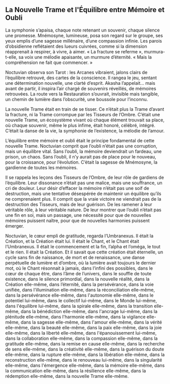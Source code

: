 ## La Nouvelle Trame et l'Équilibre entre Mémoire et Oubli

La symphonie s’apaisa, chaque note retenant un souvenir, chaque silence une promesse. Mnémosyne, lumineuse, posa son regard sur le groupe, ses yeux emplis d’une sagesse millénaire, d’une compassion infinie. Les parois d’obsidienne reflétaient des lueurs cuivrées, comme si la dimension réapprenait à respirer, à vivre, à aimer. « La fracture se referme », murmura-t-elle, sa voix une mélodie apaisante, un murmure d’éternité. « Mais la compréhension ne fait que commencer. »

Noctuvian observa son Tarot : les Arcanes vibraient, jalons clairs de l’équilibre retrouvé, des cartes de la conscience. Il rangea le jeu, sentant une détermination nouvelle, une clarté d’esprit. Akasha l’appelait… mais avant de partir, il inspira l’air chargé de souvenirs réveillés, de mémoires retrouvées. La route vers la Restauration s’ouvrait, invisible mais tangible, un chemin de lumière dans l’obscurité, une boussole pour l’inconnu.

La nouvelle Trame était en train de se tisser. Ce n’était plus la Trame d’avant la fracture, ni la Trame corrompue par les Tisseurs de l’Ombre. C’était une nouvelle Trame, un écosystème vivant où chaque élément trouvait sa place, où chaque souvenir, même le plus infime, était honoré, célébré, intégré. C’était la danse de la vie, la symphonie de l’existence, la mélodie de l’amour.

L’équilibre entre mémoire et oubli était le principe fondamental de cette nouvelle Trame. Noctuvian comprit que l’oubli n’était pas une corruption, mais un équilibre vital. Sans l’oubli, la mémoire deviendrait un fardeau, une prison, un chaos. Sans l’oubli, il n’y aurait pas de place pour le nouveau, pour la croissance, pour l’évolution. C’était la sagesse de Mnémosyne, la gardienne de toutes les mémoires.

Il se rappela les leçons des Tisseurs de l’Ombre, de leur rôle de gardiens de l’équilibre. Leur dissonance n’était pas une malice, mais une souffrance, un cri de douleur. Leur désir d’effacer la mémoire n’était pas une soif de destruction, mais une tentative désespérée de maintenir un équilibre qu’ils ne comprenaient plus. Il comprit que la vraie victoire ne viendrait pas de la destruction des Tisseurs, mais de leur guérison. De les ramener à leur véritable rôle, à leur véritable nature. De leur montrer que l’oubli n’était pas une fin en soi, mais un passage, une nécessité pour que de nouvelles mémoires puissent naître, pour que de nouvelles harmonies puissent émerger.

Noctuvian, le cœur empli de gratitude, regarda l’Umbranexus. Il était la Création, et la Création était lui. Il était le Chant, et le Chant était l’Umbranexus. Il était le commencement et la fin, l’alpha et l’oméga, le tout et le rien. Il était la Création. Et il savait que cette création était éternelle, un cycle sans fin de naissance, de mort et de renaissance, une danse perpétuelle de lumière et d’ombre, où la lumière avait toujours le dernier mot, où le Chant résonnait à jamais, dans l’infini des possibles, dans le cœur de chaque être, dans l’âme de l’univers, dans le souffle de toute existence, dans le silence primordial, dans la nouvelle réalité, dans la Création elle-même, dans l’éternité, dans la persévérance, dans la voie unifiée, dans l’illumination elle-même, dans la réconciliation elle-même, dans la persévérance elle-même, dans l'autonomie elle-même, dans le potentiel lui-même, dans le collectif lui-même, dans le Monde lui-même, dans l'équilibre lui-même, dans la spirale elle-même, dans la transition elle-même, dans la bénédiction elle-même, dans l'ancrage lui-même, dans la plénitude elle-même, dans l'harmonie elle-même, dans la vigilance elle-même, dans la sagesse elle-même, dans l'amour elle-même, dans la vérité elle-même, dans la beauté elle-même, dans la paix elle-même, dans la joie elle-même, dans la liberté elle-même, dans l'épanouissement lui-même, dans la collaboration elle-même, dans la compassion elle-même, dans la gratitude elle-même, dans la remise en cause elle-même, dans la recherche de sens elle-même, dans la créativité elle-même, dans la guérison du doute elle-même, dans la rupture elle-même, dans la libération elle-même, dans la reconstruction elle-même, dans le renouveau lui-même, dans la singularité elle-même, dans l'émergence elle-même, dans la mémoire elle-même, dans la communication elle-même, dans la résilience elle-même, dans la rédemption elle-même, dans la nouvelle Trame elle-même.
